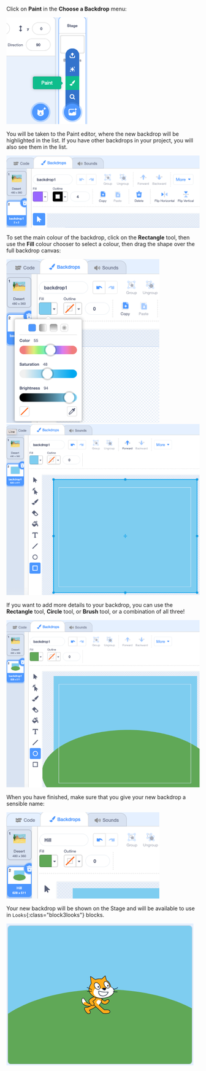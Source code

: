 Click on **Paint** in the **Choose a Backdrop** menu:

![The 'Paint' option in the 'Choose a Backdrop' menu.](images/paint-backdrop.png)

You will be taken to the Paint editor, where the new backdrop will be highlighted in the list. If you have other backdrops in your project, you will also see them in the list.

![The new backdrop open in the Paint editor and highlighted in the list.](images/new-background-in-editor.png)

To set the main colour of the backdrop, click on the **Rectangle** tool, then use the **Fill** colour chooser to select a colour, then drag the shape over the full backdrop canvas:

![The Fill colour chooser menu with 'Color', 'Saturation', and 'Brightness' sliders.](images/fill-colour-tool.png)
![A light-blue rectangle drawn larger than the canvas to create an entirely light-blue backdrop.](images/single-colour-backdrop.png)

If you want to add more details to your backdrop, you can use the **Rectangle** tool, **Circle** tool, or **Brush** tool, or a combination of all three!   

![The backdrop canvas with the light-blue rectangle, and in front of it, a smaller green circle representing a hill.](images/hill-backdrop.png)

When you have finished, make sure that you give your new backdrop a sensible name:

![The backdrop name property box with the word 'Hill' typed into it.](images/name-backdrop.png)

Your new backdrop will be shown on the Stage and will be available to use in `Looks`{:class="block3looks"} blocks.

![The new 'Hill' backdrop and the Scratch Cat sprite on the Stage.](images/finished-backdrop.png)
